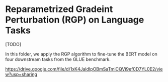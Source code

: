 # Reparametrized Gradeint Perturbation (RGP) on Language Tasks

[TODO]

In this folder, we apply the RGP algorithm to fine-tune the BERT model on four downstream tasks from the GLUE benchmark.





https://drive.google.com/file/d/1xK4JaldIpOBmSaTmiCQVi9ef0D7YL0E2/view?usp=sharing
